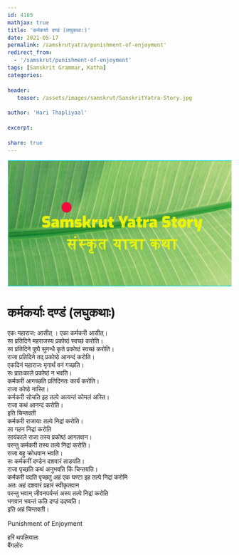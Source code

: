 ```yaml
---    
id: 4165    
mathjax: true    
title: 'कर्मकर्याः दण्डं (लघुकथा:)'    
date: 2021-05-17    
permalink: /samskrutyatra/punishment-of-enjoyment'
redirect_from: 
  - '/samskrut/punishment-of-enjoyment'
tags: [Sanskrit Grammar, Katha]    
categories:    
    
header:    
   teaser: /assets/images/samskrut/SanskritYatra-Story.jpg    
    
author: 'Hari Thapliyaal'    
    
excerpt:    
    
share: true    
---    
```

    
![](/assets/images/samskrut/SanskritYatra-Story.jpg)    
    
# कर्मकर्याः दण्डं (लघुकथाः)    
    
एकः महाराज: आसीत् । एका कर्मकरी आसीत्।    
सा प्रतिदिने महराजस्य प्रकोष्ठं स्वच्छं करोति।    
सा प्रतिदिने पुष्पै सुगन्धै कृते प्रकोष्ठं स्वच्छं करोति।    
राजा प्रतिदिने तद् प्रकोष्ठे आनन्दं करोति।    
एकदिनं महाराजः मृगार्थं वनं गच्छति।    
सः प्रातःकाले प्रकोष्ठं न भवति।    
कर्मकरी आगच्छति प्रतिदिनतः कार्यं करोति।    
राजा कोष्ठे नास्ति।    
कर्मकरी सोचति इह तल्पे अत्यन्तं कोमलं अस्ति।    
राजा कथं आनन्दं करोति।    
इति चिन्तवती    
कर्मकरी राजायाः तल्पे निद्रां करोति।    
सा गहन निद्रां करोति    
सायंकाले राजा तस्य प्रकोष्ठं आगतवान।    
परन्तु कर्मकरी तस्य तल्पे निद्रां करोति।    
राजा बहु क्रोधवान भवति।    
सः कर्मकरीं दण्डेन दशवारं ताडयति।    
राजा पृच्छति कथं अनुभवति किं चिन्तयति।    
कर्मकरी वदति पृच्छतु अहं एक घण्टा इह तल्पे निद्रां करोमि    
अतः अहं दशवारं प्रहारं स्वीकृतवान    
परन्तु भवान् जीवनपर्यन्तं अस्य तल्पे निद्रां करोति    
भगवान भवन्तं कति दण्डं ददष्यति।    
इति अहं चिन्तवती।    
    
Punishment of Enjoyment    
    
हरि थपलियालः    
बैंगलोरः    
    

